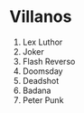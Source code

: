 
# Villanos

1. Lex Luthor
2. Joker
3. Flash Reverso
4. Doomsday
5. Deadshot
6. Badana
7. Peter Punk
